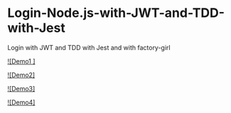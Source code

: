 # Login-Node.js-with-JWT-and-TDD-with-Jest

Login with JWT and TDD with Jest and with factory-girl

[![Demo1 ]](https://github.com/jhony2488/Login-Node.js-with-JWT-and-TDD-with-Jest/blob/master/demo/Grava%C3%A7%C3%A3o%20de%20Tela%202021-02-05%20%C3%A0s%2013.42.07.mov)

[![Demo2]](https://github.com/jhony2488/Login-Node.js-with-JWT-and-TDD-with-Jest/blob/master/demo/Grava%C3%A7%C3%A3o%20de%20Tela%202021-02-05%20%C3%A0s%2013.43.10.mov)

[![Demo3]](https://github.com/jhony2488/Login-Node.js-with-JWT-and-TDD-with-Jest/blob/master/demo/Grava%C3%A7%C3%A3o%20de%20Tela%202021-02-05%20%C3%A0s%2013.46.20.mov)

[![Demo4]](https://github.com/jhony2488/Login-Node.js-with-JWT-and-TDD-with-Jest/blob/master/demo/Grava%C3%A7%C3%A3o%20de%20Tela%202021-02-05%20%C3%A0s%2013.52.49.mov)
